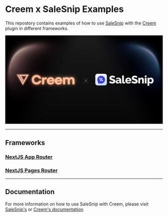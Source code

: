 # Creem x SaleSnip Examples

This repostory contains examples of how to use [SaleSnip](https://www.salesnip.com/?utm_source=github&utm_campaign=github_creem_example) with the [Creem](https://www.creem.io/?utm_source=github&utm_campaign=github_examples) plugin in different frameworks.

![SaleSnip x Creem Banner](https://github.com/salesnip/creem-plugin-examples/blob/main/banner.png?raw=true)

---

## Frameworks

### [NextJS App Router](/nextjs-app-router)

### [NextJS Pages Router](/nextjs-pages-router)

---

## Documentation

For more information on how to use SaleSnip with Creem, please visit [SaleSnip's](https://docs.salesnip.com/docs/creem-plugin) or [Creem's documentation](https://docs.creem.io/integrations/ai-negotiation).
